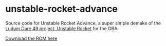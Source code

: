 # unstable-rocket-advance
Source code for Unstable Rocket Advance, a super simple demake of the [Ludum Dare 49 project, Unstable Rocket](https://ldjam.com/events/ludum-dare/49/unstable-rocket) for the GBA

[Download the ROM here](https://asdeph.itch.io/unstable-rocket-advance)
